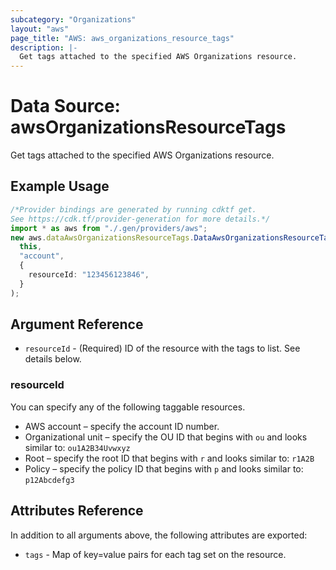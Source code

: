 ```yaml
---
subcategory: "Organizations"
layout: "aws"
page_title: "AWS: aws_organizations_resource_tags"
description: |-
  Get tags attached to the specified AWS Organizations resource.
---
```


# Data Source: awsOrganizationsResourceTags

Get tags attached to the specified AWS Organizations resource.

## Example Usage

```typescript
/*Provider bindings are generated by running cdktf get.
See https://cdk.tf/provider-generation for more details.*/
import * as aws from "./.gen/providers/aws";
new aws.dataAwsOrganizationsResourceTags.DataAwsOrganizationsResourceTags(
  this,
  "account",
  {
    resourceId: "123456123846",
  }
);

```

## Argument Reference

* `resourceId` - (Required) ID of the resource with the tags to list. See details below.

### resourceId

You can specify any of the following taggable resources.

* AWS account – specify the account ID number.
* Organizational unit – specify the OU ID that begins with `ou` and looks similar to: `ou1A2B34Uvwxyz`
* Root – specify the root ID that begins with `r` and looks similar to: `r1A2B`
* Policy – specify the policy ID that begins with `p` and looks similar to: `p12Abcdefg3`

## Attributes Reference

In addition to all arguments above, the following attributes are exported:

* `tags` - Map of key=value pairs for each tag set on the resource.
